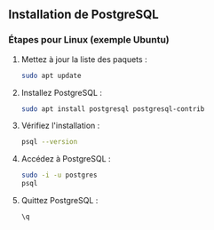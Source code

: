 
## Installation de PostgreSQL

### Étapes pour Linux (exemple Ubuntu)

1. Mettez à jour la liste des paquets :

   ```bash
   sudo apt update
   ```

2. Installez PostgreSQL :

   ```bash
   sudo apt install postgresql postgresql-contrib
   ```

3. Vérifiez l'installation :

   ```bash
   psql --version
   ```

4. Accédez à PostgreSQL :

   ```bash
   sudo -i -u postgres
   psql
   ```

5. Quittez PostgreSQL :

   ```bash
   \q
   ```
